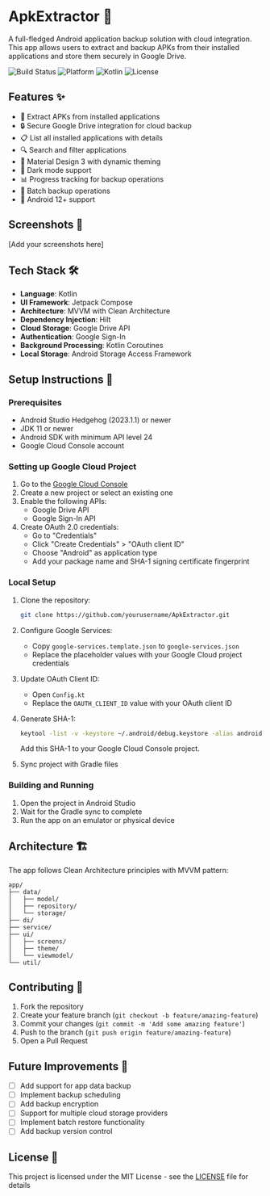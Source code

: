 # ApkExtractor 📱

A full-fledged Android application backup solution with cloud integration. This app allows users to extract and backup APKs from their installed applications and store them securely in Google Drive.

![Build Status](https://img.shields.io/badge/build-passing-brightgreen)
![Platform](https://img.shields.io/badge/platform-Android-green)
![Kotlin](https://img.shields.io/badge/kotlin-1.9.0-blue)
![License](https://img.shields.io/badge/license-MIT-orange)

## Features ✨

- 📱 Extract APKs from installed applications
- 🔒 Secure Google Drive integration for cloud backup
- 📋 List all installed applications with details
- 🔍 Search and filter applications
- 🎨 Material Design 3 with dynamic theming
- 🌙 Dark mode support
- 📊 Progress tracking for backup operations
- 🔄 Batch backup operations
- 🎯 Android 12+ support

## Screenshots 📸

[Add your screenshots here]

## Tech Stack 🛠️

- **Language**: Kotlin
- **UI Framework**: Jetpack Compose
- **Architecture**: MVVM with Clean Architecture
- **Dependency Injection**: Hilt
- **Cloud Storage**: Google Drive API
- **Authentication**: Google Sign-In
- **Background Processing**: Kotlin Coroutines
- **Local Storage**: Android Storage Access Framework

## Setup Instructions 🚀

### Prerequisites

- Android Studio Hedgehog (2023.1.1) or newer
- JDK 11 or newer
- Android SDK with minimum API level 24
- Google Cloud Console account

### Setting up Google Cloud Project

1. Go to the [Google Cloud Console](https://console.cloud.google.com/)
2. Create a new project or select an existing one
3. Enable the following APIs:
   - Google Drive API
   - Google Sign-In API
4. Create OAuth 2.0 credentials:
   - Go to "Credentials"
   - Click "Create Credentials" > "OAuth client ID"
   - Choose "Android" as application type
   - Add your package name and SHA-1 signing certificate fingerprint

### Local Setup

1. Clone the repository:
   ```bash
   git clone https://github.com/yourusername/ApkExtractor.git
   ```

2. Configure Google Services:
   - Copy `google-services.template.json` to `google-services.json`
   - Replace the placeholder values with your Google Cloud project credentials

3. Update OAuth Client ID:
   - Open `Config.kt`
   - Replace the `OAUTH_CLIENT_ID` value with your OAuth client ID

4. Generate SHA-1:
   ```bash
   keytool -list -v -keystore ~/.android/debug.keystore -alias androiddebugkey -storepass android -keypass android
   ```
   Add this SHA-1 to your Google Cloud Console project.

5. Sync project with Gradle files

### Building and Running

1. Open the project in Android Studio
2. Wait for the Gradle sync to complete
3. Run the app on an emulator or physical device

## Architecture 🏗️

The app follows Clean Architecture principles with MVVM pattern:

```
app/
├── data/
│   ├── model/
│   ├── repository/
│   └── storage/
├── di/
├── service/
├── ui/
│   ├── screens/
│   ├── theme/
│   └── viewmodel/
└── util/
```

## Contributing 🤝

1. Fork the repository
2. Create your feature branch (`git checkout -b feature/amazing-feature`)
3. Commit your changes (`git commit -m 'Add some amazing feature'`)
4. Push to the branch (`git push origin feature/amazing-feature`)
5. Open a Pull Request

## Future Improvements 🚀

- [ ] Add support for app data backup
- [ ] Implement backup scheduling
- [ ] Add backup encryption
- [ ] Support for multiple cloud storage providers
- [ ] Implement batch restore functionality
- [ ] Add backup version control

## License 📄

This project is licensed under the MIT License - see the [LICENSE](LICENSE) file for details
